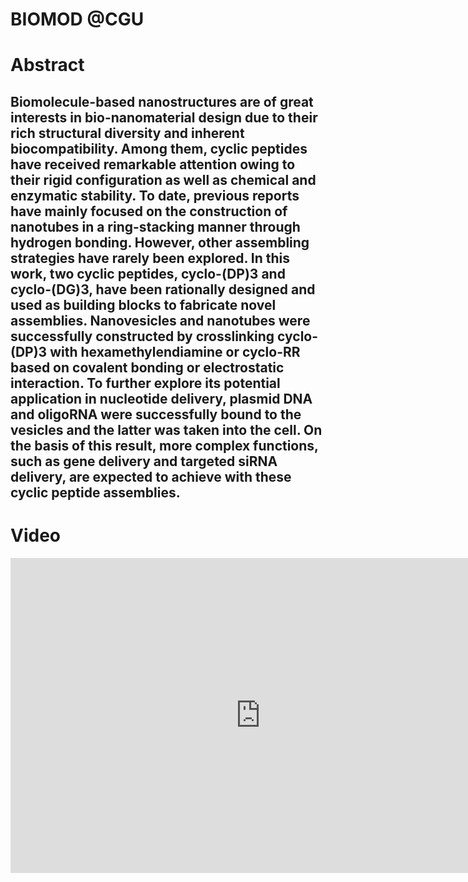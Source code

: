 <h1>BIOMOD @CGU</h1>

<h1>Abstract</h1>
<h2>Biomolecule-based nanostructures are of great interests in bio-nanomaterial design due to their rich structural diversity and inherent biocompatibility. Among them, cyclic peptides have received remarkable attention owing to their rigid configuration as well as chemical and enzymatic stability. To date, previous reports have mainly focused on the construction of nanotubes in a ring-stacking manner through hydrogen bonding. However, other assembling strategies have rarely been explored. In this work, two cyclic peptides, cyclo-(DP)3 and cyclo-(DG)3, have been rationally designed and used as building blocks to fabricate novel assemblies. Nanovesicles and nanotubes were successfully constructed by crosslinking cyclo-(DP)3 with hexamethylendiamine or cyclo-RR based on covalent bonding or electrostatic interaction. To further explore its potential application in nucleotide delivery, plasmid DNA and oligoRNA were successfully bound to the vesicles and the latter was taken into the cell. On the basis of this result, more complex functions, such as gene delivery and targeted siRNA delivery, are expected to achieve with these cyclic peptide assemblies.</h2>

<h1 id="video" >Video</h1>
  <div><iframe width="800" height="504" src="https://www.youtube.com/embed/ExT4F3fYdIA" frameborder="0" allowfullscreen><iframe></div>

<h1>Project</h1>

<ul>
  <h2><li>Background</li></h2>
 <p>Building really small things is typically extremely hard; however since the development of the DNA origami technique a new world of opportunity has been opened. DNA origami allows scientists to relatively easily build arbitrary shapes and 3-dimensional structures on the nanoscale – some examples of these are shown below.For more information of the DNA origami technique see DNA design. There are many applications for this technology; however one of the most interesting opportunities which emerged early on was the prospect of developing nanoscale vessels which could deliver molecular cargo. The series of events unfolds as follows: a vessel is loaded with the cargo, the vessel is delivered, and then a release mechanism unloads the cargo.DNA origami has been used to not only just capture and release cargo, but to autonomously target selective cells and release the contents directly to the target site via logic-gated mechanisms. </p>
  <h2><li>The problem</li></h2>
  <p>The process of targeted delivery can be broken down into three steps: loading the vessel with the drug of interest, recognising the target site, and releasing the payload directly at that site. As shown above with Douglas et al. and Ranjbar et al., effective vessels have already been developed, but thus far the method of loading the cargo is limited to chemically binding it to the vessel.</p>

<p>What if we could load a vessel with an unbound payload? So that when delivered rather than remaining attached to the vessel the cargo is free to diffuse out and perform its function. Would the free cargo be more effective compared to a bound cargo? Could it fit into smaller spaces and perform unique tasks that were previously unachievable due to being bound to the vessel?</p>

  <p>What if we could take it a step further and build a vessel which was selectively responsive to autonomously loading a particular cargo? Could that lay the foundation for a new generation of smart drug delivery vessels which can not only selectively unload their cargo, but can also identify free cargo in solution and load it?</p>
  <h2><li>Our solution</li></h2>
  <p>These are interesting questions to ask, but for the sake of practicality they should be considered one at a time. First, we needed to ask if it were possible to capture any molecular cargo unbound inside a vessel.</p>

<p>Capturing unbound cargo isn’t a trivial task. Resorting to probability and locking a vessel at an arbitrary time and hoping to capture a particle is a poor strategy due to the enormous dispersity of particles in solution relative to the confined cavity space of most vessels.</p>

<p>The only alternative, we found, was to design a vessel which could actually be triggered to close by the proximity of the target molecule. After hundreds of bad drawings and a few late nights on caDNAno, out popped our design (which ended up looking a lot like a mousetrap.)</p>

  <p>This is a good solution because it proposes a way to potentially capture a specific unbound molecular cargo inside of a DNA origami vessel, which due to the nature of DNA origami structures could be easily modified with receptors to mediate targeting to diseased cells and deliver a payload.</p>

<p>Even with the application of targeted delivery aside, capture of free molecules inside of molecular cages has proved to be a significant challenge and this project offers a novel solution. This design also creates opportunity for research and discovery regarding the mechanical properties of spring-loaded DNA origrami structures, such as torsional and longitudinal stiffness.</p>
  <h2><li>Project goal</li></h2>
<p>here is a trade-off between choosing goals that are realistic in the short timeframe of BIOMOD and which are also scientifically significant and exciting. The prospect of developing new DNA origami vessels which can selectively capture unbound molecular cargo is one which can be explored in many directions, but for this competition we have chosen strategic goals which allow us to test the core concept and its feasibility</p>
</ul>
   
<h1>Design</h1>

<ul>
<h2><li>DNA probe</li></h2>
  <p>The purpose of our project in the BIOMOD competition isn’t to capture a payload of any medicinal value, but rather to prove the concept that a payload can be captured unbound inside of a DNA origami box which could potentially be modified to facilitate targeted delivery.</p>
<p>There a number of potential directions to take this project from here on. Some interesting avenues and opportunities include:</p>
  <p>Testing different brace-releasing mechanisms other than via endonuclease</p>
<p>Cutting the DNA brace with a restriction enzyme is only one way of releasing the pressure and capturing a payload. For example perhaps a binding event could take place in which the DNA in the brace binds to an accessory on the payload and thus stops supporting the lids causing the box to collapse.</p>

<p>This is worthwhile exploring as it may offer a more elegant solution with less or perhaps no modification to the payload of interest in order to capture it. Different variations of brace structures and receptors could exploit natural properties of the payload of interest to trigger selective closing.</p>

<h2><li>Chip</li></h2>
<p>Potential cargo release mechanisms</p>
<p>The next step is obviously to modify or design a new spring-loaded structure which can not only trap but also release the molecular payload. A couple of potential strategies include:</p>
<ul>
  <li>Star activity of the endonuclease could eat out of the origami at body temperature. Perhaps the origami could be ingested in a frozen tablet to strategically time the degradation.</li>
  <li>Addition of surface receptors for internalisation of origami into T-cells or otherwise where the harsh environment will degrade the origami and release the payload.</li>
  <li>Reformation of the brace at the target site.</li>
  <li>Destruction of the hinge region to separate the lids.</li>
</ul>
</ul>
   
<h1>Experiment</h1>

<ul>
<h2><li>Purification</li></h2>
  <p>All the assemblies synthesized using amination reaction were purified by three days of dialysis against DMF and another three days of dialysis against water. Then, the assemblies were enrichd using ultrafiltration membranes (100KD, Millipore). The assemblies constructed through electrostatic interaction were directly characterized without purification.</p>
<h2><li>Synthesis of Cyclic Peptides</li></h2>
  <p>The linear peptide precursor was synthesized using solid phase peptide synthesis (SPPS) method. The cyclic peptides were synthesized either in a dilute DMF solution (0.1 mmol/L) or using ion-assisted method (5 mmol/L). The cyclic peptides used for self-assembly were purchased from the above-mentioned companies and directly used without further purification.</p>
<h2><li>Dynamic Light Scattering and Zeta Potential Measurements</li></h2>
  <p>The size and the zeta potential of the cyclo-peptide complexes were measured by dynamic light scattering using a Zetasizer NANO ZS90 (Malvern Instruments, UK). Three repeat measurements were made for each complex.</p>
<h2><li>Preparation of Assemblies/Plasmid DNA (pLVX-shRNA1) Complex</li></h2>
  <p>The assemblies/plasmid DNA (pLVX-shRNA1) complex was prepared as described below: 20 μL assemblies was mixed with 2 μL, 79 ng/μL solution of plasmid DNA (pLVX-shRNA1) ; All the plasmid DNA are generously donated by Dr. Haihong Zhang from Engineering Laboratory for AIDS Vaccine, Jilin University. The resulting complexes were kept for 24 hours at room temperature prior to use.</p>
<h2><li>Cell Culture and Transfection</li></h2>
  <p>Human breast cancer (MCF-7) cells were maintained in RPMI-1640 growth medium (Hyclone, South Logan, USA) supplemented with 10% fetal bovine serum (FBS, Gibco, Grand Island, USA), 1% v/v penicillin/ streptomycin solution (10000 U mL-1/10 mg mL-1) at 37℃ in an atmosphere of 5% CO2. MCF-7 cells were seeded onto 24-well plates (NEST, Wuxi, China) at a density of 5.0 × 105 cells per well and allowed to adhere overnight. The cells were serum starved and treated with 500μl of the oligo RNA, or assemblies/oligo RNA complexes. Following 6 hours of incubation, the plate was washed three times by PBS and the cells were incubated with fresh serum-containing medium for another 2 hours at 37℃ in an atmosphere of 5% CO2 before further analysis. Images of cells were obtained by fluorescence microscope (OLYMPUS IX71, Japan)</p>
</ul>

<h1>Result</h1>

<ol>
<h2><li>Synthesis and Characterization of the Assemblies</li></h2>
  <p>In this work, the assemblies were synthesized in the following two manners: (1) direct condensation of carboxyl group and amino group and (2) electrostatic interaction between carboxyl group and guanidyl group. After assembling, the morphologies of the assemblies were characterized by scanning electron microscopy (SEM). SEM images of the assemblies revealed that different combinations of peptide rings and linkers could assemble to form different morphologies. By covalently crosslinking cyclo-(DG)3 with ethylenediamine, vesicles with a diameter about 200 nm were successfully obtained (Figure 1-1 (a)). However, when cyclo-(DP)3 was crosslinked with ethylenediamine, nanosheets were fabricated instead of vesicles (Figure 1-1 (b) and (c)).</p>
  <p>The morphologies of the assemblies constructed with different combinations of rings and linkers were summarized in Table 1. These results showed that covalent crosslinking of rigid rings and short linkers would lead to the formation of nanosheets, while rigid rings with long linkers or soft rings with short linkers would be favorable for the formation of vesicles. Additionally, soft rings and long linkers would assemble to form amorphous aggregates. With the decreasing of rigidity, the morphology varied from sheet to vesicle, and finally became amorphous aggregates, which demonstrated that the assemblies’ morphology was highly dependent on the rigidity of formed nanostructure. The rigidity of the assemblies constructed in this fashion could be easily tuned by changing the amino acid components of peptide rings or adjusting the linker’s length. This method might also be useful for the construction of biomolecule-based membrane and even monolayer biomolecule-based nanosheets.</P>
<h2><li>Fusing Mechanism: a Possible Mechanism for the Generation of Large Vesicles and Tubes</li></h2>
<p>Several significant differences can be concluded from the SEM studies between the assemblies synthesized with cyclo-(DP)3 and 1, 6-diaminohexane (Assemblies 1) and the assemblies constructed with cyclo-(DP)3 and cyclo-RR (Assemblies 2). First of all, while assemblies 1 maintained their spherical morphology with the increasing ratio of carboxyl group to amino group, assemblies 2 are responsive to the ratio of carboxyl group to guanidyl group, switching their morphology between vesicles and tubes. Secondly, the sizes of the vesicles from assemblies 1 mostly range from 100 nm to 300 nm, but the sizes of the vesicles from assemblies 2 are all over 1 μm. Thirdly, while the vesicles from assemblies 1 have a strong tendency for aggregation, vesicles constructed through electrostatic interaction are mostly dispersed.</p>
<h2><li>Applications in Nucleic Acid Delivery</li></h2>
<p>As shown in figure 1-3 (a) and (b), the vesicles are mostly in the range of 100 nm to 300nm and positively charged after dialysis against water. Since particles in this range exhibit a significantly improved cellular uptake efficiency7 and their positive charge can be used to load nucleic acids, they are excellent candidates for nucleic acid delivery.</P>
<p>To test their ability to adhere nucleic acids, condensed assemblies 1 were mixed with plasmid DNA for 24 hours and oligoRNA for 9 hours. After this, agarose gel electrophoresis was used to detect whether plasmid DNA and oligoRNA could be adhered to the vesicles. As shown in figure 4-1(a), fluorescence completely disappeared when plasmid DNA were mixed with the vesicles, which implied that plasmid DNA have been attached to the vesicles. Figure 4-1(b) showed that after being mixed with assemblies 1, the fluorescence intensity decreased, which implied that oligoRNA could also be attached to the vesicles.</p>
<h2><li>Conclusion</li></h2>
<p>In this work, we have presented a novel strategy to construct nanoscale assemblies with cyclic peptide. The morphology of the assemblies varies under different conditions. While nanovesicles and nanosheets have been fabricated through amidation reaction by modulating the assemblies’ rigidity, nanovesicles and nanotubes can be constructed through electrostatic interaction with different ratios of linkers to rings. An easy approach has been proposed for size-controllable synthesis of nanovesicles based on the fusing mechanism, which was further proved by DLS studies. The vesicles synthesized using amidation reaction were found capable of adhering nucleic acid. Their potential application in nucleic acid delivery was revealed by fluorescence microscope image that FAM-tagged oligoRNA was successfully delivered to the cells.</p>
<p>On the basis of these results, we hope our boldly proposed methods can contribute to the diversity of nucleic acid delivery and give some inspiration to the field of controllable nano-synthesis. Theoretical calculation has revealed that pH-responsive delivery of nucleic acid can be achieved by incorporating histidine to the cyclic peptide. And due to their built-in structural flexibility, more complicated functions can be realized by carefully designing the cyclic peptides’ structure. In the future, assemblies constructed using this strategy may also be useful in the fields of separation, catalysis and energy, which are far beyond the usage in nucleic acid delivery.</p>
<h2><li>REFERENCES</li></h2>
<p>1.   Lovell, S. C.; Davis, I. W.; Adrendall, W. B.; de Bakker, P. I. W.; Word, J. M.; Prisant, M. G.; Richardson, J. S.; Richardson, D. C., Structure validation by C alpha geometry: phi,psi and C beta deviation. Proteins-Structure Function and Genetics 2003, 50 (3), 437-450.</p>
<p>2.   Kim, D.; Kim, E.; Lee, J.; Hong, S.; Sung, W.; Lim, N.; Park, C. G.; Kim, K., Direct Synthesis of Polymer Nanocapsules: Self-Assembly of Polymer Hollow Spheres through Irreversible Covalent Bond Formation. Journal of the American Chemical Society 2010, 132 (28), 9908-9919.</p>
<p>3.    Baek, K.; Yun, G.; Kim, Y.; Kim, D.; Hota, R.; Hwang, I.; Xu, D.; Ko, Y. H.; Gu, G. H.; Suh, J. H.; Park, C. G.; Sung, B. J.; Kim, K., Free-Standing, Single-Monomer-Thick Two-Dimensional Polymers through Covalent Self-Assembly in Solution. Journal of the American Chemical Society 2013, 135 (17), 6523-6528.</p>
<p>4.    Varkouhi, A. K.; Scholte, M.; Storm, G.; Haisma, H. J., Endosomal escape pathways for delivery of biologicals. Journal of Controlled Release 2011, 151 (3), 220-228.</p>
<p>5.    Vauthey, S.; Santoso, S.; Gong, H. Y.; Watson, N.; Zhang, S. G., Molecular self-assembly of surfactant-like peptides to form nanotubes and nanovesicles. Proceedings of the National Academy of Sciences of the United States of America 2002, 99 (8), 5355-5360.</p>
  </ol>
<h1>Future</h1>
  
<h1>Team</h1>
  
<h1>Sponsors</h1>
